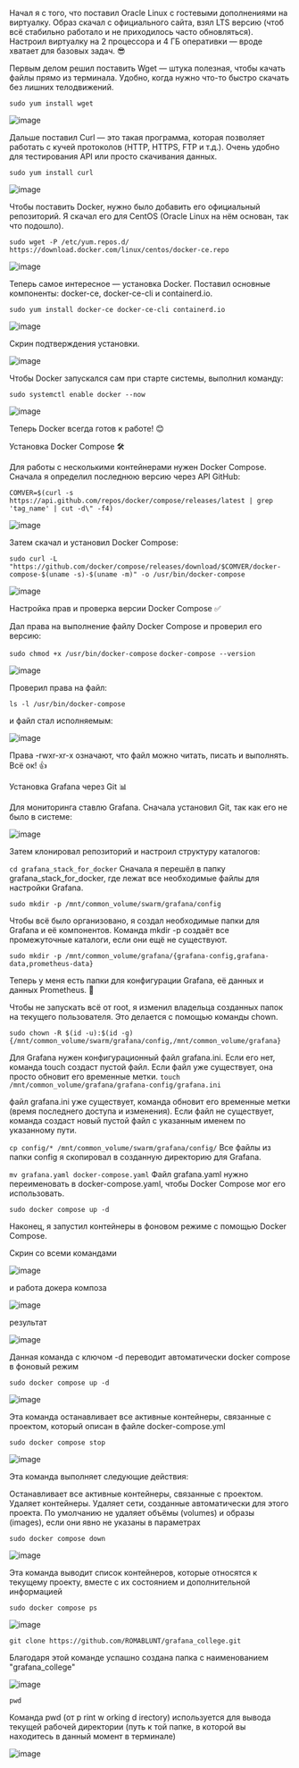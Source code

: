 Начал я с того, что поставил Oracle Linux с гостевыми дополнениями на виртуалку. Образ скачал с официального сайта, взял LTS версию (чтоб всё стабильно работало и не приходилось часто обновляться). Настроил виртуалку на 2 процессора и 4 ГБ оперативки — вроде хватает для базовых задач. 😎

Первым делом решил поставить Wget — штука полезная, чтобы качать файлы прямо из терминала. Удобно, когда нужно что-то быстро скачать без лишних телодвижений.

`sudo yum install wget`

![image](https://github.com/user-attachments/assets/ef61a945-3287-4ee3-aa48-94c418fb0c5e)

Дальше поставил Curl — это такая программа, которая позволяет работать с кучей протоколов (HTTP, HTTPS, FTP и т.д.). Очень удобно для тестирования API или просто скачивания данных.

`sudo yum install curl`

![image](https://github.com/user-attachments/assets/6d697f85-57ad-49eb-843f-6ae5a95c886a)

Чтобы поставить Docker, нужно было добавить его официальный репозиторий. Я скачал его для CentOS (Oracle Linux на нём основан, так что подошло).

`sudo wget -P /etc/yum.repos.d/ https://download.docker.com/linux/centos/docker-ce.repo`

![image](https://github.com/user-attachments/assets/e2347def-9502-40df-a41c-cc4fd0e1e566)


Теперь самое интересное — установка Docker. Поставил основные компоненты: docker-ce, docker-ce-cli и containerd.io.

`sudo yum install docker-ce docker-ce-cli containerd.io`

![image](https://github.com/user-attachments/assets/648e5b26-46b1-417d-84f1-beabaee19e1c)

Скрин подтверждения установки.

![image](https://github.com/user-attachments/assets/c2e5c377-efd8-46a2-8e7c-5787480c3c43)

Чтобы Docker запускался сам при старте системы, выполнил команду:

`sudo systemctl enable docker --now`

![image](https://github.com/user-attachments/assets/124d6187-7412-4bcb-bc84-f0418f5a2bb3)

Теперь Docker всегда готов к работе! 😊

Установка Docker Compose 🛠️

Для работы с несколькими контейнерами нужен Docker Compose. Сначала я определил последнюю версию через API GitHub:

`COMVER=$(curl -s https://api.github.com/repos/docker/compose/releases/latest | grep 'tag_name' | cut -d\" -f4)`

![image](https://github.com/user-attachments/assets/f256970e-f5c5-4676-94a7-1523d006bf24)

Затем скачал и установил Docker Compose:

`sudo curl -L "https://github.com/docker/compose/releases/download/$COMVER/docker-compose-$(uname -s)-$(uname -m)" -o /usr/bin/docker-compose`

![image](https://github.com/user-attachments/assets/2ede5873-9bec-4188-9957-614a0bbb3b57)


Настройка прав и проверка версии Docker Compose ✅

Дал права на выполнение файлу Docker Compose и проверил его версию:

`sudo chmod +x /usr/bin/docker-compose`
`docker-compose --version`

![image](https://github.com/user-attachments/assets/82f9588f-212c-42b4-9b84-370413fe4733)

Проверил права на файл:

`ls -l /usr/bin/docker-compose`

и файл стал исполняемым:

![image](https://github.com/user-attachments/assets/7d1db63a-96c4-4c36-8d9e-2837c4f63ba0)

Права -rwxr-xr-x означают, что файл можно читать, писать и выполнять. Всё ок! 👍

Установка Grafana через Git 📊

Для мониторинга ставлю Grafana. Сначала установил Git, так как его не было в системе:

![image](https://github.com/user-attachments/assets/94eea3b0-67e7-46da-a888-c30b59182c88)

Затем клонировал репозиторий и настроил структуру каталогов:

`cd grafana_stack_for_docker`
Сначала я перешёл в папку grafana_stack_for_docker, где лежат все необходимые файлы для настройки Grafana.

`sudo mkdir -p /mnt/common_volume/swarm/grafana/config`

Чтобы всё было организовано, я создал необходимые папки для Grafana и её компонентов. Команда mkdir -p создаёт все промежуточные каталоги, если они ещё не существуют.

`sudo mkdir -p /mnt/common_volume/grafana/{grafana-config,grafana-data,prometheus-data}`

Теперь у меня есть папки для конфигурации Grafana, её данных и данных Prometheus. 📁

Чтобы не запускать всё от root, я изменил владельца созданных папок на текущего пользователя. Это делается с помощью команды chown.

`sudo chown -R $(id -u):$(id -g) {/mnt/common_volume/swarm/grafana/config,/mnt/common_volume/grafana}`

Для Grafana нужен конфигурационный файл grafana.ini. Если его нет, команда touch создаст пустой файл. Если файл уже существует, она просто обновит его временные метки.
`touch /mnt/common_volume/grafana/grafana-config/grafana.ini`

файл grafana.ini уже существует, команда обновит его временные метки (время последнего доступа и изменения). Если файл не существует, команда создаст новый пустой файл с указанным именем по указанному пути.

`cp config/* /mnt/common_volume/swarm/grafana/config/`
Все файлы из папки config я скопировал в созданную директорию для Grafana.

`mv grafana.yaml docker-compose.yaml` 
Файл grafana.yaml нужно переименовать в docker-compose.yaml, чтобы Docker Compose мог его использовать.

`sudo docker compose up -d`

Наконец, я запустил контейнеры в фоновом режиме с помощью Docker Compose.

Скрин со всеми командами

![image](https://github.com/user-attachments/assets/119098bf-5747-4736-a7fd-894536d8033e)

и работа докера композа

![image](https://github.com/user-attachments/assets/f2cc0f46-d72f-44eb-b148-6fffe6f11042)

результат

![image](https://github.com/user-attachments/assets/0ae262c5-5e60-46aa-8c51-ebfe0dd45e13)

Данная команда с ключом -d переводит автоматически docker compose в фоновый режим

`sudo docker compose up -d`

![image](https://github.com/user-attachments/assets/24673996-0732-4972-bb19-ea4a7840255c)

Эта команда останавливает все активные контейнеры, связанные с проектом, который описан в файле docker-compose.yml

`sudo docker compose stop`

![image](https://github.com/user-attachments/assets/458355d2-e2dc-4049-a59a-672fd5664522)

Эта команда выполняет следующие действия:

Останавливает все активные контейнеры, связанные с проектом.
Удаляет контейнеры.
Удаляет сети, созданные автоматически для этого проекта.
По умолчанию не удаляет объёмы (volumes) и образы (images), если они явно не указаны в параметрах

`sudo docker compose down`

![image](https://github.com/user-attachments/assets/ff5f6f74-5145-4514-be2d-baf77e7a59fc)

Эта команда выводит список контейнеров, которые относятся к текущему проекту, вместе с их состоянием и дополнительной информацией

`sudo docker compose ps`

![image](https://github.com/user-attachments/assets/223897b0-3257-4a4b-b833-30cd0f179311)

`git clone https://github.com/ROMABLUNT/grafana_college.git`

Благодаря этой команде успашно создана папка с наименованием "grafana_college" 

![image](https://github.com/user-attachments/assets/b6088044-75f3-46f9-bfa6-8b49dedf306f)

`pwd`

Команда pwd (от p rint w orking d irectory) используется для вывода текущей рабочей директории (путь к той папке, в которой вы находитесь в данный момент в терминале)

![image](https://github.com/user-attachments/assets/93155505-c60b-4566-afa7-ca13a53f4a1c)






